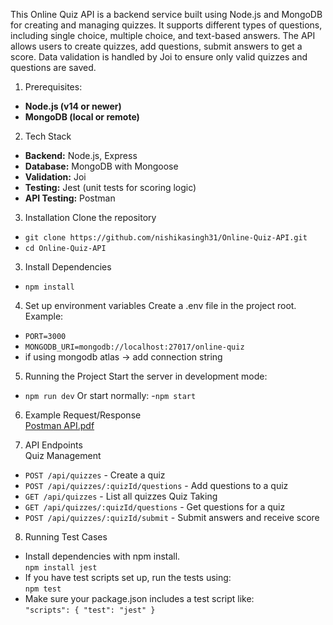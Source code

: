 This Online Quiz API is a backend service built using Node.js and MongoDB for creating and managing quizzes. It supports different types of questions, including single choice, multiple choice, and text-based answers. The API allows users to create quizzes, add questions, submit answers to get a score. Data validation is handled by Joi to ensure only valid quizzes and questions are saved.

1. Prerequisites: <br>
- **Node.js (v14 or newer)** <br>
- **MongoDB (local or remote)** <br>

2. Tech Stack
- **Backend:** Node.js, Express
- **Database:** MongoDB with Mongoose
- **Validation:** Joi
- **Testing:** Jest (unit tests for scoring logic)
- **API Testing:** Postman

3. Installation
Clone the repository
- `git clone https://github.com/nishikasingh31/Online-Quiz-API.git`
- `cd Online-Quiz-API`

3. Install Dependencies
- `npm install`

4. Set up environment variables
Create a .env file in the project root.
Example:
- `PORT=3000`
- `MONGODB_URI=mongodb://localhost:27017/online-quiz`
- if using mongodb atlas -> add connection string

5. Running the Project
Start the server in development mode:
- `npm run dev`
Or start normally:
-`npm start`

6. Example Request/Response <br>
[Postman API.pdf](https://github.com/user-attachments/files/22627398/Postman.API.pdf)

7. API Endpoints<br>
Quiz Management<br>
- `POST /api/quizzes` - Create a quiz
- `POST /api/quizzes/:quizId/questions` - Add questions to a quiz
- `GET /api/quizzes` - List all quizzes
Quiz Taking<br>
- `GET /api/quizzes/:quizId/questions` - Get questions for a quiz
- `POST /api/quizzes/:quizId/submit` - Submit answers and receive score

8. Running Test Cases<br>
- Install dependencies with npm install. <br>
`npm install jest` <br>
- If you have test scripts set up, run the tests using: <br>
`npm test` <br>
- Make sure your package.json includes a test script like: <br>
`"scripts": {
  "test": "jest"
} `

